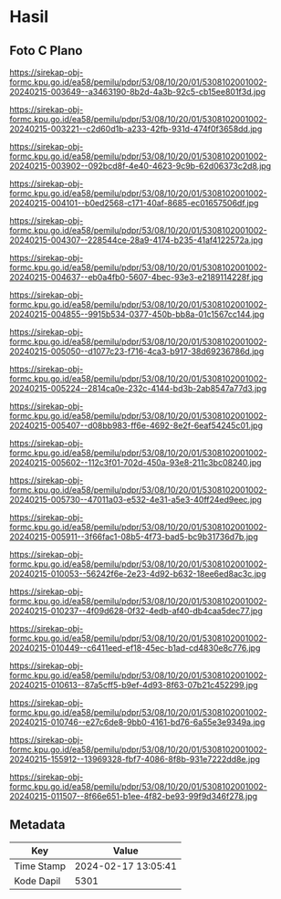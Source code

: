 # Hasil

## Foto C Plano

https://sirekap-obj-formc.kpu.go.id/ea58/pemilu/pdpr/53/08/10/20/01/5308102001002-20240215-003649--a3463190-8b2d-4a3b-92c5-cb15ee801f3d.jpg

https://sirekap-obj-formc.kpu.go.id/ea58/pemilu/pdpr/53/08/10/20/01/5308102001002-20240215-003221--c2d60d1b-a233-42fb-931d-474f0f3658dd.jpg

https://sirekap-obj-formc.kpu.go.id/ea58/pemilu/pdpr/53/08/10/20/01/5308102001002-20240215-003902--092bcd8f-4e40-4623-9c9b-62d06373c2d8.jpg

https://sirekap-obj-formc.kpu.go.id/ea58/pemilu/pdpr/53/08/10/20/01/5308102001002-20240215-004101--b0ed2568-c171-40af-8685-ec01657506df.jpg

https://sirekap-obj-formc.kpu.go.id/ea58/pemilu/pdpr/53/08/10/20/01/5308102001002-20240215-004307--228544ce-28a9-4174-b235-41af4122572a.jpg

https://sirekap-obj-formc.kpu.go.id/ea58/pemilu/pdpr/53/08/10/20/01/5308102001002-20240215-004637--eb0a4fb0-5607-4bec-93e3-e2189114228f.jpg

https://sirekap-obj-formc.kpu.go.id/ea58/pemilu/pdpr/53/08/10/20/01/5308102001002-20240215-004855--9915b534-0377-450b-bb8a-01c1567cc144.jpg

https://sirekap-obj-formc.kpu.go.id/ea58/pemilu/pdpr/53/08/10/20/01/5308102001002-20240215-005050--d1077c23-f716-4ca3-b917-38d69236786d.jpg

https://sirekap-obj-formc.kpu.go.id/ea58/pemilu/pdpr/53/08/10/20/01/5308102001002-20240215-005224--2814ca0e-232c-4144-bd3b-2ab8547a77d3.jpg

https://sirekap-obj-formc.kpu.go.id/ea58/pemilu/pdpr/53/08/10/20/01/5308102001002-20240215-005407--d08bb983-ff6e-4692-8e2f-6eaf54245c01.jpg

https://sirekap-obj-formc.kpu.go.id/ea58/pemilu/pdpr/53/08/10/20/01/5308102001002-20240215-005602--112c3f01-702d-450a-93e8-211c3bc08240.jpg

https://sirekap-obj-formc.kpu.go.id/ea58/pemilu/pdpr/53/08/10/20/01/5308102001002-20240215-005730--47011a03-e532-4e31-a5e3-40ff24ed9eec.jpg

https://sirekap-obj-formc.kpu.go.id/ea58/pemilu/pdpr/53/08/10/20/01/5308102001002-20240215-005911--3f66fac1-08b5-4f73-bad5-bc9b31736d7b.jpg

https://sirekap-obj-formc.kpu.go.id/ea58/pemilu/pdpr/53/08/10/20/01/5308102001002-20240215-010053--56242f6e-2e23-4d92-b632-18ee6ed8ac3c.jpg

https://sirekap-obj-formc.kpu.go.id/ea58/pemilu/pdpr/53/08/10/20/01/5308102001002-20240215-010237--4f09d628-0f32-4edb-af40-db4caa5dec77.jpg

https://sirekap-obj-formc.kpu.go.id/ea58/pemilu/pdpr/53/08/10/20/01/5308102001002-20240215-010449--c6411eed-ef18-45ec-b1ad-cd4830e8c776.jpg

https://sirekap-obj-formc.kpu.go.id/ea58/pemilu/pdpr/53/08/10/20/01/5308102001002-20240215-010613--87a5cff5-b9ef-4d93-8f63-07b21c452299.jpg

https://sirekap-obj-formc.kpu.go.id/ea58/pemilu/pdpr/53/08/10/20/01/5308102001002-20240215-010746--e27c6de8-9bb0-4161-bd76-6a55e3e9349a.jpg

https://sirekap-obj-formc.kpu.go.id/ea58/pemilu/pdpr/53/08/10/20/01/5308102001002-20240215-155912--13969328-fbf7-4086-8f8b-931e7222dd8e.jpg

https://sirekap-obj-formc.kpu.go.id/ea58/pemilu/pdpr/53/08/10/20/01/5308102001002-20240215-011507--8f66e651-b1ee-4f82-be93-99f9d346f278.jpg


## Metadata

| Key        | Value               |
| ---------- | ------------------- |
| Time Stamp | 2024-02-17 13:05:41 |
| Kode Dapil | 5301                |



